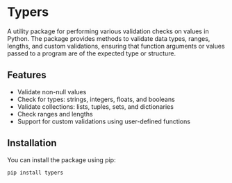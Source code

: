 # Typers

A utility package for performing various validation checks on values in Python. The package provides methods to validate data types, ranges, lengths, and custom validations, ensuring that function arguments or values passed to a program are of the expected type or structure.

## Features

- Validate non-null values
- Check for types: strings, integers, floats, and booleans
- Validate collections: lists, tuples, sets, and dictionaries
- Check ranges and lengths
- Support for custom validations using user-defined functions

## Installation

You can install the package using pip:

```bash
pip install typers
